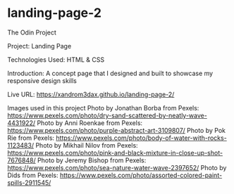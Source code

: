 # landing-page-2

The Odin Project

Project: Landing Page

Technologies Used: HTML & CSS

Introduction: A concept page that I designed and built to showcase my responsive design skills

Live URL: https://xandrom3dax.github.io/landing-page-2/

Images used in this project
Photo by Jonathan Borba from Pexels: https://www.pexels.com/photo/dry-sand-scattered-by-neatly-wave-4431922/
Photo by Anni Roenkae from Pexels: https://www.pexels.com/photo/purple-abstract-art-3109807/
Photo by Pok Rie from Pexels: https://www.pexels.com/photo/body-of-water-with-rocks-1123483/
Photo by Mikhail Nilov from Pexels: https://www.pexels.com/photo/pink-and-black-mixture-in-close-up-shot-7676848/
Photo by Jeremy Bishop from Pexels: https://www.pexels.com/photo/sea-nature-water-wave-2397652/
Photo by Dids from Pexels: https://www.pexels.com/photo/assorted-colored-paint-spills-2911545/
